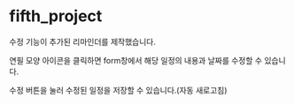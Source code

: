 # fifth_project
수정 기능이 추가된 리마인더를 제작했습니다.

연필 모양 아이콘을 클릭하면 form창에서 해당 일정의 내용과 날짜를 수정할 수 있습니다.

수정 버튼을 눌러 수정된 일정을 저장할 수 있습니다.(자동 새로고침)
